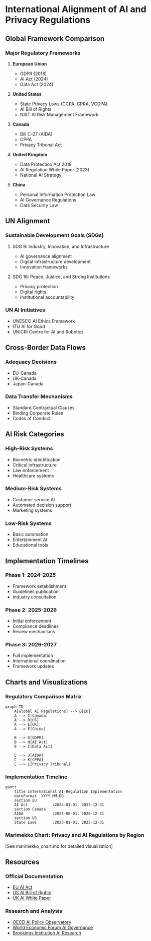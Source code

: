 # International Alignment of AI and Privacy Regulations

## Global Framework Comparison

### Major Regulatory Frameworks

1. **European Union**
   - GDPR (2018)
   - AI Act (2024)
   - Data Act (2024)
   
2. **United States**
   - State Privacy Laws (CCPA, CPRA, VCDPA)
   - AI Bill of Rights
   - NIST AI Risk Management Framework

3. **Canada**
   - Bill C-27 (AIDA)
   - CPPA
   - Privacy Tribunal Act

4. **United Kingdom**
   - Data Protection Act 2018
   - AI Regulation White Paper (2023)
   - National AI Strategy

5. **China**
   - Personal Information Protection Law
   - AI Governance Regulations
   - Data Security Law

## UN Alignment

### Sustainable Development Goals (SDGs)
1. SDG 9: Industry, Innovation, and Infrastructure
   - AI governance alignment
   - Digital infrastructure development
   - Innovation frameworks

2. SDG 16: Peace, Justice, and Strong Institutions
   - Privacy protection
   - Digital rights
   - Institutional accountability

### UN AI Initiatives
- UNESCO AI Ethics Framework
- ITU AI for Good
- UNICRI Centre for AI and Robotics

## Cross-Border Data Flows

### Adequacy Decisions
- EU-Canada
- UK-Canada
- Japan-Canada

### Data Transfer Mechanisms
- Standard Contractual Clauses
- Binding Corporate Rules
- Codes of Conduct

## AI Risk Categories

### High-Risk Systems
- Biometric identification
- Critical infrastructure
- Law enforcement
- Healthcare systems

### Medium-Risk Systems
- Customer service AI
- Automated decision support
- Marketing systems

### Low-Risk Systems
- Basic automation
- Entertainment AI
- Educational tools

## Implementation Timelines

### Phase 1: 2024-2025
- Framework establishment
- Guidelines publication
- Industry consultation

### Phase 2: 2025-2026
- Initial enforcement
- Compliance deadlines
- Review mechanisms

### Phase 3: 2026-2027
- Full implementation
- International coordination
- Framework updates

## Charts and Visualizations

### Regulatory Comparison Matrix
```mermaid
graph TD
    A[Global AI Regulations] --> B[EU]
    A --> C[Canada]
    A --> D[US]
    A --> E[UK]
    A --> F[China]
    
    B --> G[GDPR]
    B --> H[AI Act]
    B --> I[Data Act]
    
    C --> J[AIDA]
    C --> K[CPPA]
    C --> L[Privacy Tribunal]
```

### Implementation Timeline
```mermaid
gantt
    title International AI Regulation Implementation
    dateFormat  YYYY-MM-DD
    section EU
    AI Act           :2024-01-01, 2025-12-31
    section Canada
    AIDA             :2024-06-01, 2026-12-31
    section US
    State Laws       :2023-01-01, 2025-12-31
```

### Marimekko Chart: Privacy and AI Regulations by Region
[See marimekko_chart.md for detailed visualization]

## Resources

### Official Documentation
- [EU AI Act](https://digital-strategy.ec.europa.eu/en/policies/regulatory-framework-ai)
- [US AI Bill of Rights](https://www.whitehouse.gov/ostp/ai-bill-of-rights/)
- [UK AI White Paper](https://www.gov.uk/government/publications/ai-regulation-a-pro-innovation-approach)

### Research and Analysis
- [OECD AI Policy Observatory](https://oecd.ai/)
- [World Economic Forum AI Governance](https://www.weforum.org/topics/artificial-intelligence)
- [Brookings Institution AI Research](https://www.brookings.edu/topic/artificial-intelligence/)
